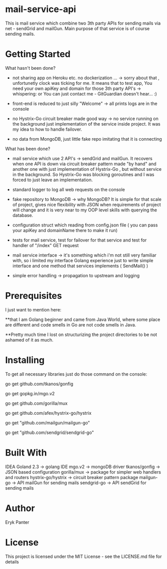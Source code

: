 # mail-service-api
This is mail service which combine two 3th party APIs  for sending mails via net - sendGrid and mailGun. Main purpose of that service is of course sending mails.

# Getting Started

What hasn't been done?

- not sharing app on Heroku etc. no dockerization ... -> sorry about that , unfortunetly clock was ticking for me.
It means that to test app, You need your own apiKey and domain for those 3th party API's -> whispering: or You can just contact me - GitGuardian doesn't hear... :) 

- front-end is reduced to just silly "Welcome" -> all prints logs are in the console

- no Hystrix-Go circuit breaker made good way -> no service running on the background  just implementation of the service inside project. It was my idea to how to handle failover.


- no data from MongoDB, just little fake repo imitating that it is connecting

What has been done?

- mail service which use 2 API's -> sendGrid and mailGun. It recovers when one API is down via circuit breaker pattern made "by hand" and another one with just implementation of  Hystrix-Go , but without service in the background. So Hystrix-Go was blocking goroutines and I was forced to just leave an implementation.

- standard logger to log all web requests on the console

- fake repository to MongoDB -> why MongoDB? It is simple for that scale of project, gives nice flexibility with JSON when requirements of project will change and it is very near to my OOP level skills with querying the database.

- configuration struct which reading from config.json file ( you can pass your apiKey and domainName there to make it run)

- tests for mail service, test for failover for that service and test for handler of "/index" GET request

- mail service interface -> it's something which i'm not still very familiar with, so i limited my interface Golang experience just to write simple interface and one method that services implements ( SendMail() )

- simple error handling -> propagation to upstream and logging

# Prerequisites

I just want to mention here:

**that I am Golang beginner and came from Java World, where some place are different and code smells in Go are not code smells in Java. 

**Pretty much time I lost on structurizing the project directories to be not ashamed of it as much.


# Installing

To get all necessary libraries just do those command on the console:

go get github.com/tkanos/gonfig 

go get gopkg.in/mgo.v2

go get github.com/gorilla/mux

go get github.com/afex/hystrix-go/hystrix

go get "github.com/mailgun/mailgun-go"
	
go get "github.com/sendgrid/sendgrid-go"


# Built With
IDEA Goland 2.3 -> golang IDE
mgo.v2 -> mongoDB driver
tkanos/gonfig -> JSON based configuration 
gorilla/mux -> package for simpler web handlers and routers
hystrix-go/hystrix -> circuit breaker pattern package
mailgun-go -> API mailGun for sending mails
sendgrid-go -> API sendGrid for sending mails

# Author
Eryk Panter

# License
This project is licensed under the MIT License - see the LICENSE.md file for details
